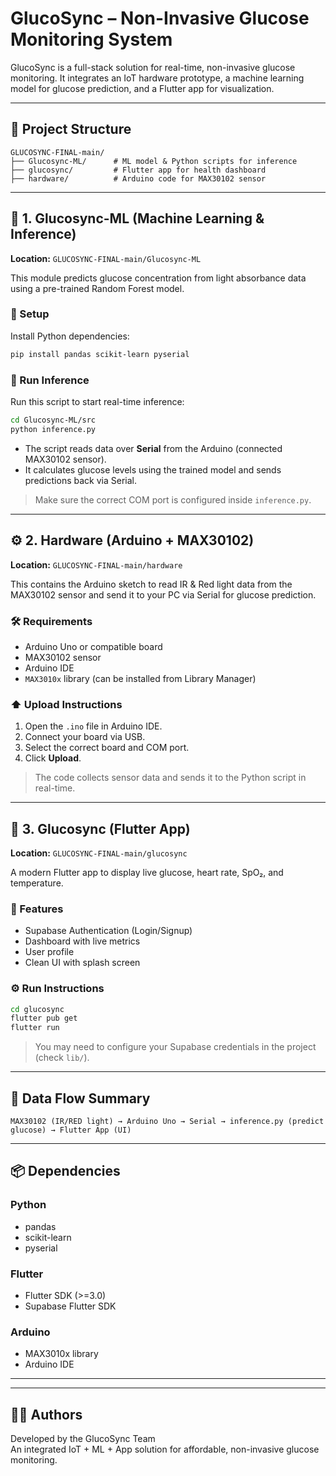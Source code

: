 

# GlucoSync – Non-Invasive Glucose Monitoring System

GlucoSync is a full-stack solution for real-time, non-invasive glucose monitoring. It integrates an IoT hardware prototype, a machine learning model for glucose prediction, and a Flutter app for visualization.

---

## 📁 Project Structure

```
GLUCOSYNC-FINAL-main/
├── Glucosync-ML/      # ML model & Python scripts for inference
├── glucosync/         # Flutter app for health dashboard
├── hardware/          # Arduino code for MAX30102 sensor
```

---

## 🔬 1. Glucosync-ML (Machine Learning & Inference)

**Location:** `GLUCOSYNC-FINAL-main/Glucosync-ML`

This module predicts glucose concentration from light absorbance data using a pre-trained Random Forest model.

### 🔧 Setup

Install Python dependencies:

```bash
pip install pandas scikit-learn pyserial
```

### 🚀 Run Inference

Run this script to start real-time inference:

```bash
cd Glucosync-ML/src
python inference.py
```

- The script reads data over **Serial** from the Arduino (connected MAX30102 sensor).
- It calculates glucose levels using the trained model and sends predictions back via Serial.

> Make sure the correct COM port is configured inside `inference.py`.

---

## ⚙️ 2. Hardware (Arduino + MAX30102)

**Location:** `GLUCOSYNC-FINAL-main/hardware`

This contains the Arduino sketch to read IR & Red light data from the MAX30102 sensor and send it to your PC via Serial for glucose prediction.

### 🛠 Requirements

- Arduino Uno or compatible board  
- MAX30102 sensor  
- Arduino IDE  
- `MAX3010x` library (can be installed from Library Manager)

### ⬆️ Upload Instructions

1. Open the `.ino` file in Arduino IDE.
2. Connect your board via USB.
3. Select the correct board and COM port.
4. Click **Upload**.

> The code collects sensor data and sends it to the Python script in real-time.

---

## 📱 3. Glucosync (Flutter App)

**Location:** `GLUCOSYNC-FINAL-main/glucosync`

A modern Flutter app to display live glucose, heart rate, SpO₂, and temperature.

### 🧪 Features

- Supabase Authentication (Login/Signup)
- Dashboard with live metrics
- User profile
- Clean UI with splash screen

### ⚙️ Run Instructions

```bash
cd glucosync
flutter pub get
flutter run
```

> You may need to configure your Supabase credentials in the project (check `lib/`).

---

## 🔁 Data Flow Summary

```
MAX30102 (IR/RED light) → Arduino Uno → Serial → inference.py (predict glucose) → Flutter App (UI)
```

---

## 📦 Dependencies

### Python
- pandas
- scikit-learn
- pyserial

### Flutter
- Flutter SDK (>=3.0)
- Supabase Flutter SDK

### Arduino
- MAX3010x library
- Arduino IDE

---

---

## 👨‍💻 Authors

Developed by the GlucoSync Team  
An integrated IoT + ML + App solution for affordable, non-invasive glucose monitoring.
